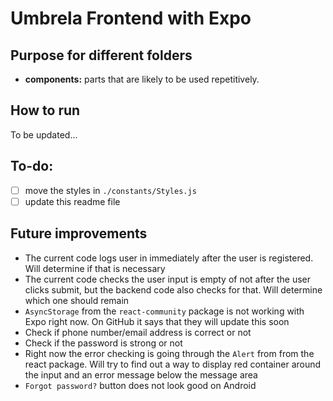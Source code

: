 # Umbrela Frontend with Expo

## Purpose for different folders

- **components:** parts that are likely to be used repetitively.

## How to run

To be updated...

## To-do:
- [ ] move the styles in `./constants/Styles.js`
- [ ] update this readme file 

## Future improvements
- The current code logs user in immediately after the user is registered. Will determine if that is necessary 
- The current code checks the user input is empty of not after the user clicks submit, but the backend code also checks for that. Will determine which one should remain
- `AsyncStorage` from the `react-community` package is not working with Expo right now. On GitHub it says that they will update this soon
- Check if phone number/email address is correct or not
- Check if the password is strong or not
- Right now the error checking is going through the `Alert` from from the react package. Will try to find out a way to display red container around the input and an error message below the message area
- `Forgot password?` button does not look good on Android
